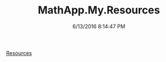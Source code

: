 ﻿---
title: MathApp.My.Resources
date: 6/13/2016 8:14:47 PM
---

[Resources](T-MathApp.My.Resources.Resources.html)
